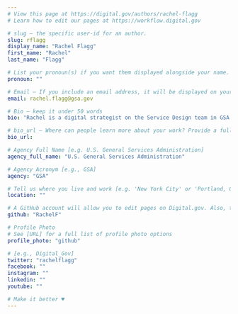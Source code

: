 ```yaml
---
# View this page at https://digital.gov/authors/rachel-flagg
# Learn how to edit our pages at https://workflow.digital.gov

# slug — the specific user-id for an author.
slug: rflagg
display_name: "Rachel Flagg"
first_name: "Rachel"
last_name: "Flagg"

# List your pronoun(s) if you want them displayed alongside your name. If blank, we'll use just your name. Learn more http://mypronouns.org
pronoun: ""

# Email — If you include an email address, it will be displayed on your profile page
email: rachel.flagg@gsa.gov

# Bio — keep it under 50 words
bio: "Rachel is a digital strategist on the Service Design team in GSA's Office of Customer Experience (OCE)."

# bio_url — Where can people learn more about your work? Provide a full URL [e.g. 'https://www.example.gov/']
bio_url: 

# Agency Full Name [e.g. U.S. General Services Administration]
agency_full_name: "U.S. General Services Administration"

# Agency Acronym [e.g., GSA]
agency: "GSA"

# Tell us where you live and work [e.g. 'New York City' or 'Portland, OR']
location: ""

# A GitHub account will allow you to edit pages on Digital.gov. Also, the image used in your GitHub account can be used to populate your digital.gov profile photo. Learn more about getting a Github account at [URL]
github: "RachelF"

# Profile Photo
# See [URL] for a full list of profile photo options
profile_photo: "github"

# [e.g., Digital_Gov]
twitter: "rachelflagg"
facebook: ""
instagram: ""
linkedin: ""
youtube: ""

# Make it better ♥
---
```

